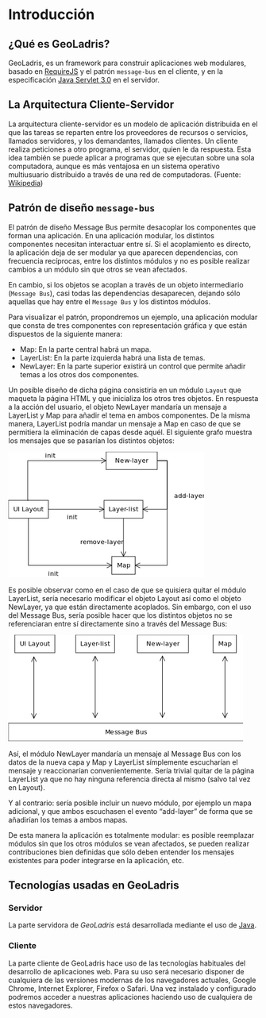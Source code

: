 # Introducción

## ¿Qué es GeoLadris?

GeoLadris, es un framework para construir aplicaciones web modulares, basado en [RequireJS](http://requirejs.org/) y el patrón `message-bus` en el cliente, y en la especificación [Java Servlet 3.0](http://download.oracle.com/otndocs/jcp/servlet-3.0-fr-oth-JSpec/) en el servidor.

## La Arquitectura Cliente-Servidor
La arquitectura cliente-servidor es un modelo de aplicación distribuida en el que las tareas se reparten entre los proveedores de recursos o servicios, llamados servidores, y los demandantes, llamados clientes. Un cliente realiza peticiones a otro programa, el servidor, quien le da respuesta. Esta idea también se puede aplicar a programas que se ejecutan sobre una sola computadora, aunque es más ventajosa en un sistema operativo multiusuario distribuido a través de una red de computadoras. (Fuente: [Wikipedia](https://es.wikipedia.org/wiki/Cliente-servidor))


## Patrón de diseño `message-bus`

El patrón de diseño Message Bus permite desacoplar los componentes que forman una aplicación. En una aplicación modular, los distintos componentes necesitan interactuar entre sí. Si el acoplamiento es directo, la aplicación deja de ser modular ya que aparecen dependencias, con frecuencia recíprocas, entre los distintos módulos y no es posible realizar cambios a un módulo sin que otros se vean afectados.

En cambio, si los objetos se acoplan a través de un objeto intermediario (`Message Bus`), casi todas las dependencias desaparecen, dejando sólo aquellas que hay entre el `Message Bus` y los distintos módulos.

Para visualizar el patrón, propondremos un ejemplo, una aplicación modular que consta de tres componentes con representación gráfica y que están dispuestos de la siguiente manera:

* Map: En la parte central habrá un mapa.
* LayerList: En la parte izquierda habrá una lista de temas.
* NewLayer: En la parte superior existirá un control que permite añadir temas a los otros dos componentes.

Un posible diseño de dicha página consistiría en un módulo `Layout` que maqueta la página HTML y que inicializa los otros tres objetos. En respuesta a la acción del usuario, el objeto NewLayer mandaría un mensaje a LayerList y Map para añadir el tema en ambos componentes. De la misma manera, LayerList podría mandar un mensaje a Map en caso de que se permitiera la eliminación de capas desde aquél. El siguiente grafo muestra los mensajes que se pasarían los distintos objetos:

![](_images/eventbus/eventbus.png)

Es posible observar como en el caso de que se quisiera quitar el módulo LayerList, sería necesario modificar el objeto Layout así como el objeto NewLayer, ya que están directamente acoplados. Sin embargo, con el uso del Message Bus, sería posible hacer que los distintos objetos no se referenciaran entre sí directamente sino a través del Message Bus:

![](_images/eventbus/eventbus2.png)

Así, el módulo NewLayer mandaría un mensaje al Message Bus con los datos de la nueva capa y Map y LayerList símplemente escucharían el mensaje y reaccionarían convenientemente. Sería trivial quitar de la página LayerList ya que no hay ninguna referencia directa al mismo (salvo tal vez en Layout).

Y al contrario: sería posible incluir un nuevo módulo, por ejemplo un mapa adicional, y que ambos escuchasen el evento “add-layer” de forma que se añadirían los temas a ambos mapas.

De esta manera la aplicación es totalmente modular: es posible reemplazar módulos sin que los otros módulos se vean afectados, se pueden realizar contribuciones bien definidas que sólo deben entender los mensajes existentes para poder integrarse en la aplicación, etc.

## Tecnologías usadas en GeoLadris

### Servidor
La parte servidora de *GeoLadris* está desarrollada mediante el uso de [Java](https://www.java.com).

### Cliente
La parte cliente de GeoLadris hace uso de las tecnologías habituales del desarrollo de aplicaciones web. Para su uso será necesario disponer de cualquiera de las versiones modernas de los navegadores actuales, Google Chrome, Internet Explorer, Firefox o Safari. Una vez instalado y configurado podremos acceder a nuestras aplicaciones haciendo uso de cualquiera de estos navegadores.
